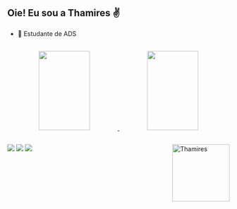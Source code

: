 ## Oie! Eu sou a Thamires ✌


- 📖 Estudante de ADS

<br>

<div align="center">
  <a href="https://github.com/ThathaCampos">
  <img height="180em"  width="48%" src="https://github-readme-stats.vercel.app/api?username=ThathaCampos&show_icons=true&theme=dracula&include_all_commits=true&count_private=true"/>
  <img height="180em"  width="48%" src="https://github-readme-stats.vercel.app/api/top-langs/?username=ThathaCampos&layout=compact&langs_count=7&theme=dracula"/>
</div>

<div>
<img align="right" alt="Thamires" height="130" style="border-radius:"50px; src="https://media.discordapp.net/attachments/1017845570431352913/1142941219043934309/download20230800185541.png?">
</div>

##

<div> 
  <a href="https://www.linkedin.com/in/thamires-campos-" target="_blank"><img src="https://img.shields.io/badge/-LinkedIn-%230077B5?style=for-the-badge&logo=linkedin&logoColor=white" target="_blank"></a> 
  <a href = "mailto:thamires.campos@sptech.school"><img src="https://img.shields.io/badge/-Outlook-%23333?style=for-the-badge&logo=microsoft&logoColor=white" target="_blank"></a>
  <a href = "mailto:thamires.c.campos29@gmail.com"><img src="https://img.shields.io/badge/Gmail-D14836?style=for-the-badge&logo=gmail&logoColor=white" ></a>
</div>
